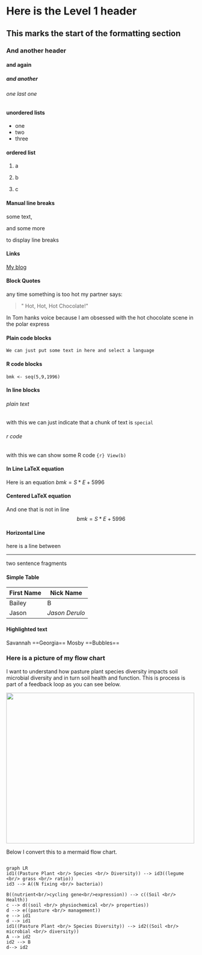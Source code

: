 # Here is the Level 1 header

## This marks the start of the formatting section 

### And another header

#### and again

##### and another

###### one last one

#### unordered lists

* one
* two 
* three



#### ordered list

1. a

2. b

3. c

   

#### Manual line breaks

some text,  

and some more  

to display line breaks



#### Links

[My blog](https://greenandglutenfree.com/)



#### Block Quotes

any time something is too hot my partner says:

> " Hot, Hot, Hot Chocolate!"

In Tom hanks voice because I am obsessed with the hot chocolate scene in the polar express



#### Plain code blocks

```
We can just put some text in here and select a language 
```



#### R code blocks

```{r}
bmk <- seq(5,9,1996)
```



#### In line blocks

###### plain text

with this we can just indicate that a chunk of text is `special `

###### r code

with this we can show some R code `{r} View(b)`

#### In Line LaTeX equation

Here is an equation $bmk = S*E + 5996$

#### Centered LaTeX equation



And one that is not in line  
$$
bmk = S*E + 5996 
$$


#### Horizontal Line

here is a line between 

___

two sentence fragments



#### Simple Table

| First Name | Nick Name      |
| ---------- | -------------- |
| Bailey     | B              |
| Jason      | *Jason Derulo* |

#### Highlighted text

Savannah ==Georgia== Mosby ==Bubbles==













### Here is a picture of my flow chart

I want to understand how pasture plant species diversity impacts soil microbial diversity and in turn soil health and function. This is process is part of a feedback loop as you can see below.





<img src="C:\Users\kretz\R\KretzlerBio381\flowchart_CB.jpg" width = "500" height ="400" />





Below I convert this to a mermaid flow chart.

```mermaid

graph LR
id1((Pasture Plant <br/> Species <br/> Diversity)) --> id3((legume <br/> grass <br/> ratio))
id3 --> A((N fixing <br/> bacteria))

B((nutrient<br/>cycling gene<br/>expression)) --> c((Soil <br/> Health))
c --> d((soil <br/> physiochemical <br/> properties))
d --> e((pasture <br/> management))
e --> id1
d --> id1
id1((Pasture Plant <br/> Species Diversity)) --> id2((Soil <br/> microbial <br/> diversity))
A --> id2
id2 --> B
d--> id2


```

